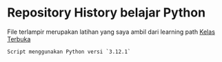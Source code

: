 # Repository History belajar Python

File terlampir merupakan latihan yang saya ambil dari learning path [Kelas Terbuka](https://youtube.com/playlist?list=PLZS-MHyEIRo59lUBwU-XHH7Ymmb04ffOY&si=cxWz0vLJEpWV-yJS)

```
Script menggunakan Python versi `3.12.1`
```
